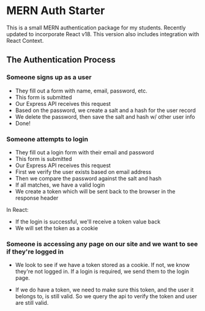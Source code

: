 # MERN Auth Starter

This is a small MERN authentication package for my students. Recently updated to incorporate React v18. This version also includes integration with React Context.

## The Authentication Process

### Someone signs up as a user
- They fill out a form with name, email, password, etc. 
- This form is submitted 
- Our Express API receives this request
- Based on the password, we create a salt and a hash for the user record
- We delete the password, then save the salt and hash w/ other user info
- Done!


### Someone attempts to login
- They fill out a login form with their email and password 
- This form is submitted
- Our Express API receives this request
- First we verify the user exists based on email address
- Then we compare the password against the salt and hash
- If all matches, we have a valid login
- We create a token which will be sent back to the browser in the response header

In React:
  - If the login is successful, we'll receive a token value back 
  - We will set the token as a cookie


### Someone is accessing any page on our site and we want to see if they're logged in
- We look to see if we have a token stored as a cookie. If not, we know they're not logged in. If a login is required, we send them to the login page.

- If we do have a token, we need to make sure this token, and the user it belongs to, is still valid. So we query the api to verify the token and user are still valid.